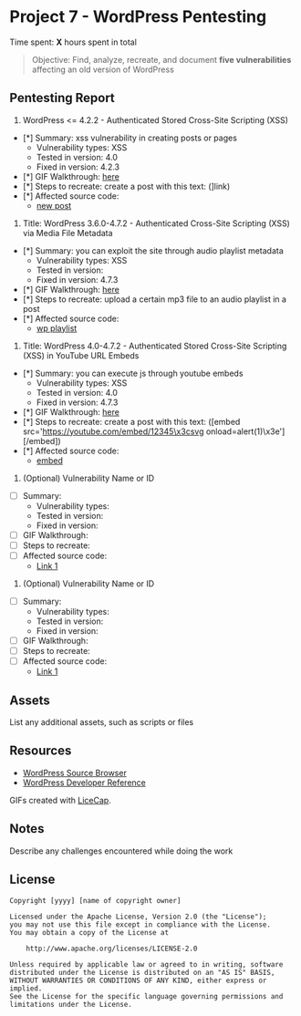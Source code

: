 # Project 7 - WordPress Pentesting

Time spent: **X** hours spent in total

> Objective: Find, analyze, recreate, and document **five vulnerabilities** affecting an old version of WordPress

## Pentesting Report

1. WordPress <= 4.2.2 - Authenticated Stored Cross-Site Scripting (XSS)
  - [*] Summary: xss vulnerability in creating posts or pages
    - Vulnerability types: XSS
    - Tested in version: 4.0
    - Fixed in version: 4.2.3
  - [*] GIF Walkthrough: [here](http://i.imgur.com/3geOSUP.png)
  - [*] Steps to recreate: create a post with this text: (<a href="[caption code=">]</a><a title=" onmouseover=alert('test') ">link</a>)
  - [*] Affected source code:
    - [new post](https://core.trac.wordpress.org/browser/trunk/src/wp-admin/post-new.php)
1. Title: WordPress 3.6.0-4.7.2 - Authenticated Cross-Site Scripting (XSS) via Media File Metadata
  - [*] Summary: you can exploit the site through audio playlist metadata
    - Vulnerability types: XSS
    - Tested in version: 
    - Fixed in version: 4.7.3
  - [*] GIF Walkthrough: [here](http://i.imgur.com/7CprZpd.png)
  - [*] Steps to recreate: upload a certain mp3 file to an audio playlist in a post
  - [*] Affected source code:
    - [wp playlist](https://core.trac.wordpress.org/browser/trunk/src/wp-includes/js/mediaelement/wp-playlist.js)
1. Title: WordPress  4.0-4.7.2 - Authenticated Stored Cross-Site Scripting (XSS) in YouTube URL Embeds
  - [*] Summary: you can execute js through youtube embeds
    - Vulnerability types: XSS
    - Tested in version: 4.0
    - Fixed in version: 4.7.3
  - [*] GIF Walkthrough: [here](http://i.imgur.com/3EZNQVR.png)
  - [*] Steps to recreate: create a post with this text: ([embed src='https://youtube.com/embed/12345\x3csvg onload=alert(1)\x3e'][/embed])
  - [*] Affected source code:
    - [embed](https://core.trac.wordpress.org/browser/trunk/src/wp-includes/embed.php)
1. (Optional) Vulnerability Name or ID
  - [ ] Summary: 
    - Vulnerability types:
    - Tested in version:
    - Fixed in version: 
  - [ ] GIF Walkthrough: 
  - [ ] Steps to recreate: 
  - [ ] Affected source code:
    - [Link 1](https://core.trac.wordpress.org/browser/tags/version/src/source_file.php)
1. (Optional) Vulnerability Name or ID
  - [ ] Summary: 
    - Vulnerability types:
    - Tested in version:
    - Fixed in version: 
  - [ ] GIF Walkthrough: 
  - [ ] Steps to recreate: 
  - [ ] Affected source code:
    - [Link 1](https://core.trac.wordpress.org/browser/tags/version/src/source_file.php) 

## Assets

List any additional assets, such as scripts or files

## Resources

- [WordPress Source Browser](https://core.trac.wordpress.org/browser/)
- [WordPress Developer Reference](https://developer.wordpress.org/reference/)

GIFs created with [LiceCap](http://www.cockos.com/licecap/).

## Notes

Describe any challenges encountered while doing the work

## License

    Copyright [yyyy] [name of copyright owner]

    Licensed under the Apache License, Version 2.0 (the "License");
    you may not use this file except in compliance with the License.
    You may obtain a copy of the License at

        http://www.apache.org/licenses/LICENSE-2.0

    Unless required by applicable law or agreed to in writing, software
    distributed under the License is distributed on an "AS IS" BASIS,
    WITHOUT WARRANTIES OR CONDITIONS OF ANY KIND, either express or implied.
    See the License for the specific language governing permissions and
    limitations under the License.